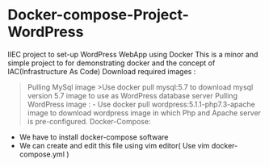 # Docker-compose-Project-WordPress
IIEC project to set-up WordPress WebApp using Docker
This is a minor and simple project to for demonstrating docker and the concept of IAC(Infrastructure As Code)
Download required images :
 > Pulling MySql image
     >Use docker pull mysql:5.7 to download mysql version 5.7 image to use as WordPress database server
 > Pulling WordPress image :
     - Use docker pull wordpress:5.1.1-php7.3-apache image to download wordpress image in which Php and Apache server is pre-configured.
>Docker-Compose:
  - We have to install docker-compose software 
  - We can create and edit this file using vim editor( Use vim docker-compose.yml )

